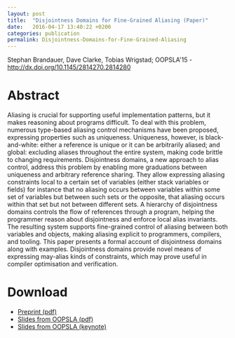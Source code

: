 ```yaml
---
layout: post
title:  "Disjointness Domains for Fine-Grained Aliasing (Paper)"
date:   2016-04-17 13:40:22 +0200
categories: publication
permalink: Disjointness-Domains-for-Fine-Grained-Aliasing
---
```


Stephan Brandauer, Dave Clarke, Tobias Wrigstad; OOPSLA'15 -
http://dx.doi.org/10.1145/2814270.2814280

# Abstract

Aliasing is crucial for supporting useful implementation patterns,
but it makes reasoning about programs difficult. To deal with this
problem, numerous type-based aliasing control mechanisms have been
proposed, expressing properties such as uniqueness. Uniqueness,
however, is black-and-white: either a reference is unique or it can
be arbitrarily aliased; and global: excluding aliases throughout the
entire system, making code brittle to changing
requirements. Disjointness domains, a new approach to alias control,
address this problem by enabling more graduations between uniqueness
and arbitrary reference sharing. They allow expressing aliasing
constraints local to a certain set of variables (either stack
variables or fields) for instance that no aliasing occurs between
variables within some set of variables but between such sets or the
opposite, that aliasing occurs within that set but not between
different sets. A hierarchy of disjointness domains controls the flow
of references through a program, helping the programmer reason about
disjointness and enforce local alias invariants. The resulting system
supports fine-grained control of aliasing between both variables and
objects, making aliasing explicit to programmers, compilers, and
tooling. This paper presents a formal account of disjointness domains
along with examples. Disjointness domains provide novel means of
expressing may-alias kinds of constraints, which may prove useful in
compiler optimisation and verification.

# Download

 - [Preprint (pdf)](http://www.it.uu.se/katalog/stebr742/Disjointness-Domains-for-Fine-Grained-Aliasing/oopsla15_brandauer_preprint.pdf)
 - [Slides from OOPSLA (pdf)](http://www.it.uu.se/katalog/stebr742/Disjointness-Domains-for-Fine-Grained-Aliasing/disjointness_domains_slides.pdf)
 - [Slides from OOPSLA (keynote)](http://www.it.uu.se/katalog/stebr742/Disjointness-Domains-for-Fine-Grained-Aliasing/disjointness_domains.key)

